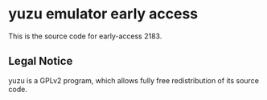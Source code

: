 yuzu emulator early access
=============

This is the source code for early-access 2183.

## Legal Notice

yuzu is a GPLv2 program, which allows fully free redistribution of its source code.